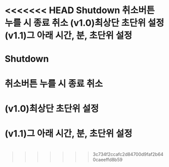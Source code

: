 <<<<<<< HEAD
Shutdown
취소버튼 누를 시 종료 취소
(v1.0)최상단 초단위 설정
(v1.1)그 아래 시간, 분, 초단위 설정
=======
# Shutdown
# 취소버튼 누를 시 종료 취소
# (v1.0)최상단 초단위 설정
# (v1.1)그 아래 시간, 분, 초단위 설정
# 
>>>>>>> 3c734f2ccafc2d84700d9faf2b640caeeffd8b59
